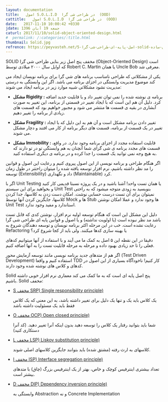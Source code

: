 ```yaml
---
layout: documentation
title:   اصول S.O.L.I.D  در طراحی شی گرا  (OOD)
cattitle:   اصول S.O.L.I.D  در طراحی شی گرا  (OOD)
date:   2017-11-10 10:00:42 +0330
jdate: جمعه 19 آبان 1396
caturl: 2017/11/10/solid-object-oriented-design.html
#  permalink: /:categories/:title.html
thumbnail: Solid.jpg
refrence: https://peyvasteh.net/5-اصل-پایه-ای-طراحی-شی-گرا-solid-به-زبان-ساده/ <br> http://alihossein.ir/tutorials/اصول-طراحی-شی-گرا-solid-چیست  <br> https://code.tutsplus.com/tutorials/solid-part-1-the-single-responsibility-principle--net-36074
---
```

<p>
SOLID مخفف پنج اصل زیر بنایی طراحی شی گرا (Object-Oriented Design) است که اوایل سال ۲۰۰۰ میلادی توسط Robert C. Martin یا همان Uncle Bob معرفی شد.
</p>

<p>
یکی از مشکلاتی که طراحی نامناسب برنامه های شی گرا برای برنامه نویسان ایجاد می کند موضوع مدیریت وابستگی در اجزای برنامه می باشد. اگر این وابستگی به درستی مدیریت نشود مشکلاتی شبیه موارد زیر در برنامه ایجاد می شوند:
</p>

<ul>
<li>
<p>
<strong>مشکل  Rigidity : </strong>
برنامه ی نوشته شده را نمی توان تغییر داد و یا قابلیت جدید اضافه کرد. دلیل آن هم این است که با ایجاد تغییر در قسمتی از برنامه، این تغییر به صورت آبشاری در بقیه ی قسمت ها منتشر می شود و مجبور خواهیم بود که قسمت های زیادی از برنامه را تغییر دهیم.
</p>
</li>
<li>
<p>
<strong>مشکل  Fragility : </strong>
تغییر دادن برنامه مشکل است و آن هم به این دلیل که با ایجاد تغییر در یک قسمت از برنامه، قسمت های دیگر برنامه از کار می افتند و دچار مشکل می شوند.
</p>
</li>
<li>
<p>
<strong>مشکل  Immobility : </strong>
قابلیت استفاده مجدد از اجزای برنامه وجود ندارد. در واقع، قسمت های مجدد برنامه ی شی گرای شما آنچنان به هم وابستگی تو در تو دارند که به هیچ وجه نمی توانید یک قسمت را جدا کرده و در برنامه ی دیگری استفاده کنید.
</p>
</li>
</ul>

<p>
اگر هنگام طراحی و برنامه نویسی از این اصول پیروی کنیم و رعایت این اصول و قوانین را مد نظر داشته باشیم، نرم افزار توسعه یافته شده را میتوان راحتتر در طول زمان توسعه (Extensibility) داد و نگهداری (Maintainable) کرد.
</p>

<p>
اگر با Unit Testing یا همان تست واحد! آشنا باشید و در یک پروژه نسبتا قدیمی کار کنید و بخواهید برای این سیستم Unit Test بنویسید به زودی متوجه میشود که به راحتی نمیتوان برای آن تست درست حسابی نوشت. امکان دست زدن به کلاسها، جدا کردن کلاسها، جایگزین کردن آنها توسط Mock ها و Stub ها وجود ندارد و عملا امکان نوشتن Unit Test استاندارد و مفید وجود ندارد.
</p>

<p>
دلیل این مشکل این است که هنگام توسعه اولیه نرم افزار، نوشتن کدی که قابل تست باشد مد نظر نبوده است (یا اولویت نداشته) و یا اصول و قوانین پایه ای طراحی شی گرا رعایت نشده است. خب در این مرحله اکثر برنامه نویسان و توسعه دهندگان شروع به Refactoring یا بهینه سازی کدها میکنند. ولی باید از کجا شروع کرد؟
</p>

<p>
دقیقا در این نقطه این ۵ اصل به کمک ما می آیند و با استفاده از آنها میتوانیم کدهای فعلی را تا حد زیادی بهبود داده و مرحله به مرحله قابلیت تست را به آنها اضافه کنیم.
</p>

<p>
اگر هم از متدهای جدید برنامه نویسی مانند توسعه آزمایش محور (Test Driven Development) استفاده کنیم و واقعا TDD کار کنیم! ناخودآگاه بسیاری از این اصول در کدهای و کلاس های نوشته شده وجود دارند.
</p>

<p>Solid پنج اصل پایه ای است که به ما کمک می کند معماری نرم افزار خوبی داشته باشیم. Solid مخفف:</p>
<ul>
<li>
<a href="#SRP">S مخفف SRP) Single responsibility principle)</a>
<p>
یک کلاس باید یک و تنها یک دلیل برای تغییر داشته باشد، به این معنی که یک کلاس فقط باید یک مسئولیت داشته باشد
</p>
</li>
<li><a href="#OCP">O مخفف OCP) Open closed principle)</a>
<p>
شما باید بتوانید رفتار یک کلاس را توسعه دهید بدون اینکه آنرا تغییر دهید. (کد آنرا دستکاری کنید)
</p>
</li>
<li><a href="#LSP">L مخفف LSP) Liskov substitution principle)</a>
<p>
کلاسهای به ارث رفته (مشتق شده) باید بتوانند جایگزین کلاسهای اصلی شوند.
</p>
</li>
<li><a href="#ISP">I مخفف ISP) Interface segregation principle)</a>
<p>
تعداد بیشتری اینترفیس کوچک و خاص، بهتر از یک اینترفیس بزرگ (چاق) با متدهای بیشتر است.
</p>
</li>
<li><a href="#DIP">D مخفف DIP) Dependency inversion principle)</a>
<p>
وابستگی به Abstraction و نه Concrete Implementation
</p>
</li>
</ul>